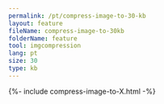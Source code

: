 ```yaml
---
permalink: /pt/compress-image-to-30-kb
layout: feature
fileName: compress-image-to-30kb
folderName: feature
tool: imgcompression
lang: pt
size: 30
type: kb
---
```


{%- include compress-image-to-X.html -%}
